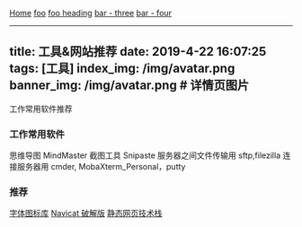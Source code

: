 [Home](/) <!-- 跳转到根部的 README.md -->
[foo](/foo/) <!-- 跳转到 foo 文件夹的 index.html -->
[foo heading](./#heading) <!-- 跳转到 foo/index.html 的特定标题位置 -->
[bar - three](../bar/three.md) <!-- 具体文件可以使用 .md 结尾（推荐） -->
[bar - four](../bar/four.html) <!-- 也可以用 .html -->

---
title: 工具&网站推荐
date: 2019-4-22 16:07:25
tags: [工具]
index_img: /img/avatar.png
banner_img: /img/avatar.png  # 详情页图片
---

工作常用软件推荐
<!-- more -->
### 工作常用软件

思维导图 MindMaster
截图工具 Snipaste
服务器之间文件传输用 sftp,filezilla
连接服务器用 cmder, MobaXterm_Personal，putty

### 推荐

[字体图标库](https://fontawesome.com/icons?d=gallery)
[Navicat 破解版](https://blog.csdn.net/weixin_40845165/article/details/84076958)
[静态网页技术栈](https://www.staticgen.com/)